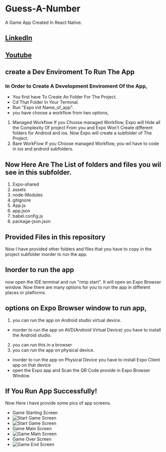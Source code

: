 # Guess-A-Number
 A Game App Created In React Native.

 ## [LinkedIn](https://www.linkedin.com/posts/bhagirathsinh-makwana-b5a199194_reactnative-reactdeveloper-project-activity-6841355622420688896-CBGy)
 ## [Youtube](https://youtu.be/A-9LRV0U0I4)
 
 
## create a Dev Enviroment To Run The App
  ### In Order to Create A Development Enviroment Of the App,
* You first have To Create An Folder For The Project.
* Cd That Folder In Your Terminal.
* Run "Expo init Name_of_app".
* you have choose a workflow from two options,
 
1. Managed Workflow
 If you Choose managed Workflow, Expo will Hide all the Complexity Of project From you and Expo Won't Create different folders for Android and ios.
 Now Expo will create a subfolder of The Project.
2. Bare WorkFlow
  If you Choose managed Workflow, you wil have to code in ios and android subfolders.

 ## Now Here Are The List of folders and files you wil see in this subfolder.
1. Expo-shared
2. assets
3. node-Modules
4. gitignore
5. App.js
6. app.json
7. babel.config.js
8. package-json.json

 ## Provided Files in this repository
 Now I have provided other folders and files that you have to copy in the project subfolder inorder to run the app.

## Inorder to run the app
now open the IDE terminal and run "nmp start".
It will open an Expo Browser window.
Now there are many options for you to run the app in different places or platforms.

## options on Expo Browser window to run app,
1. you can run the app on Android studio virtual device.
* inorder to run the app on AVD(Android Virtual Device) you have to install the Android studio.
2. you can run this in a browser
3. you can run the app on physical device.
* inorder to run the app on Physical Device you have to install Expo Client app on that device
* open the Expo app and Scan the QR Code provide in Expo Browser Window.


## If You Run App Successfully!
Now Here i have provide some pics of app screens.

* Game Starting Screen
* ![Start Game Screen](https://github.com/Bhagi-developer/Guess-A-Number/blob/main/assets/Screenshot%202021-09-08%20161313.png)
* ![Start Game Screen](https://github.com/Bhagi-developer/Guess-A-Number/blob/main/assets/Screenshot%202021-09-08%20161357.png)
* Game Main Screen
* ![Game Main Screen](https://github.com/Bhagi-developer/Guess-A-Number/blob/main/assets/Screenshot%202021-09-08%20161417.png)
* Game Over Screen
* ![Game End Screen](https://github.com/Bhagi-developer/Guess-A-Number/blob/main/assets/Screenshot%202021-09-08%20161506.png)

